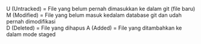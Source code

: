 U (Untracked) = File yang belum pernah dimasukkan ke dalam git (file baru)  
M (Modified) = File yang belum masuk kedalam database git  dan udah pernah dimodifikasi  
D (Deleted) = File yang dihapus
A (Added) = File yang ditambahkan ke dalam mode staged
